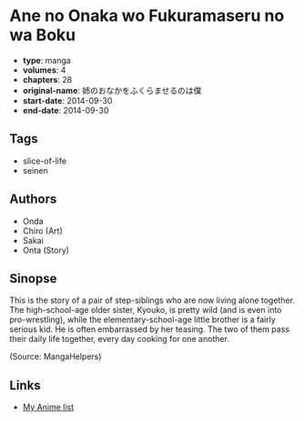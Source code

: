 # Ane no Onaka wo Fukuramaseru no wa Boku

-   **type**: manga
-   **volumes**: 4
-   **chapters**: 28
-   **original-name**: 姉のおなかをふくらませるのは僕
-   **start-date**: 2014-09-30
-   **end-date**: 2014-09-30

## Tags

-   slice-of-life
-   seinen

## Authors

-   Onda
-   Chiro (Art)
-   Sakai
-   Onta (Story)

## Sinopse

This is the story of a pair of step-siblings who are now living alone together. The high-school-age older sister, Kyouko, is pretty wild (and is even into pro-wrestling), while the elementary-school-age little brother is a fairly serious kid. He is often embarrassed by her teasing. The two of them pass their daily life together, every day cooking for one another.

(Source: MangaHelpers)

## Links

-   [My Anime list](https://myanimelist.net/manga/92153/Ane_no_Onaka_wo_Fukuramaseru_no_wa_Boku)
